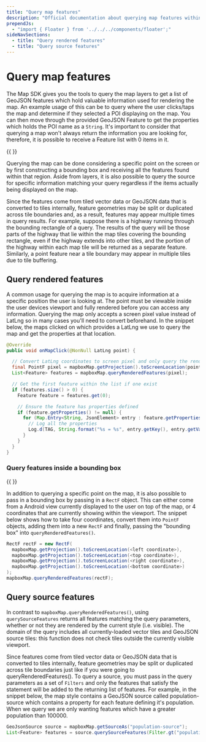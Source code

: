 ```yaml
---
title: "Query map features"
description: "Official documentation about querying map features within the Mapbox Maps SDK for Android. Discover how to retrieve information about a selected place of interest."
prependJs:
  - "import { Floater } from '../../../components/floater';"
sideNavSections:
  - title: "Query rendered features"
  - title: "Query source features"
---
```


# Query map features

The Map SDK gives you the tools to query the map layers to get a list of GeoJSON features which hold valuable information used for rendering the map. An example usage of this can be to query where the user clicks/taps the map and determine if they selected a POI displaying on the map. You can then move through the provided GeoJSON Feature to get the properties which holds the POI name as a `String`. It's important to consider that querying a map won't always return the information you are looking for, therefore, it is possible to receive a Feature list with 0 items in it.

{{
  <Floater
    url="https://github.com/mapbox/mapbox-android-demo/blob/master/MapboxAndroidDemo/src/main/java/com/mapbox/mapboxandroiddemo/examples/query/QueryFeatureActivity.java"
    title="Query at point"
    category="example"
    text="Query the rendered map to get the properties at a specific location."
  />
}}

Querying the map can be done considering a specific point on the screen or by first constructing a bounding box and receiving all the features found within that region. Aside from layers, it is also possible to query the source for specific information matching your query regardless if the items actually being displayed on the map.

Since the features come from tiled vector data or GeoJSON data that is converted to tiles internally, feature geometries may be split or duplicated across tile boundaries and, as a result, features may appear multiple times in query results. For example, suppose there is a highway running through the bounding rectangle of a query. The results of the query will be those parts of the highway that lie within the map tiles covering the bounding rectangle, even if the highway extends into other tiles, and the portion of the highway within each map tile will be returned as a separate feature. Similarly, a point feature near a tile boundary may appear in multiple tiles due to tile buffering.

## Query rendered features

A common usage for querying the map is to acquire information at a specific position the user is looking at. The point must be viewable inside the user devices viewport and fully rendered before you can access any information. Querying the map only accepts a screen pixel value instead of LatLng so in many cases you'll need to convert beforehand. In the snippet below, the maps clicked on which provides a LatLng we use to query the map and get the properties at that location.

```java
@Override
public void onMapClick(@NonNull LatLng point) {

  // Convert LatLng coordinates to screen pixel and only query the rendered features.
  final PointF pixel = mapboxMap.getProjection().toScreenLocation(point);
  List<Feature> features = mapboxMap.queryRenderedFeatures(pixel);

  // Get the first feature within the list if one exist
  if (features.size() > 0) {
    Feature feature = features.get(0);

    // Ensure the feature has properties defined
    if (feature.getProperties() != null) {
      for (Map.Entry<String, JsonElement> entry : feature.getProperties().entrySet()) {
        // Log all the properties
        Log.d(TAG, String.format("%s = %s", entry.getKey(), entry.getValue()));
      }
    }
  }
}
```

### Query features inside a bounding box

{{
  <Floater
    url="https://github.com/mapbox/mapbox-android-demo/blob/master/MapboxAndroidDemo/src/main/java/com/mapbox/mapboxandroiddemo/examples/query/FeatureCountActivity.java"
    title="Query region"
    category="example"
    text="Query the rendered map to get the features found inside an Android view."
  />
}}

In addition to querying a specific point on the map, it is also possible to pass in a bounding box by passing in a `RectF` object. This can either come from a Android view currently displayed to the user on top of the map, or 4 coordinates that are currently showing within the viewport. The snippet below shows how to take four coordinates, convert them into `PointF` objects, adding them into a new `RectF` and finally, passing the "bounding box" into `queryRenderedFeatures()`.

```java
RectF rectF = new RectF(
  mapboxMap.getProjection().toScreenLocation(<left coordinate>),
  mapboxMap.getProjection().toScreenLocation(<top coordinate>),
  mapboxMap.getProjection().toScreenLocation(<right coordinate>),
  mapboxMap.getProjection().toScreenLocation(<bottom coordinate>)
);
mapboxMap.queryRenderedFeatures(rectF);
```

## Query source features

In contrast to `mapboxMap.queryRenderedFeatures()`, using `querySourceFeatures` returns all features matching the query parameters, whether or not they are rendered by the current style (i.e. visible). The domain of the query includes all currently-loaded vector tiles and GeoJSON source tiles: this function does not check tiles outside the currently visible viewport.

Since features come from tiled vector data or GeoJSON data that is converted to tiles internally, feature geometries may be split or duplicated across tile boundaries just like if you were going to queryRenderedFeatures(). To query a source, you must pass in the query parameters as a set of `Filters` and only the features that satisfy the statement will be added to the returning list of features. For example, in the snippet below, the map style contains a GeoJSON source called population-source which contains a property for each feature defining it's population. When we query we are only wanting features which have a greater population than 100000.

```java
GeoJsonSource source = mapboxMap.getSourceAs("population-source");
List<Feature> features = source.querySourceFeatures(Filter.gt("population", "100000"))
```
